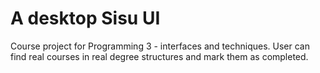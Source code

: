 # A desktop Sisu UI

Course project for Programming 3 - interfaces and techniques.
User can find real courses in real degree structures and mark them as completed.
